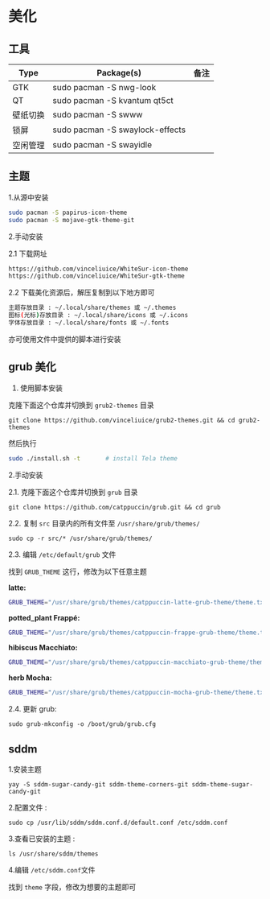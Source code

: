 # 美化

## 工具

| Type | Package(s) | 备注  |
| --- | --- | --- |
| GTK | sudo pacman -S nwg-look | |
| QT  | sudo pacman -S kvantum qt5ct |     |
| 壁纸切换 | sudo pacman -S swww |     |
| 锁屏  | sudo pacman -S swaylock-effects |     |
| 空闲管理 | sudo pacman -S swayidle |     |

## 主题

1.从源中安装

```bash
sudo pacman -S papirus-icon-theme
sudo pacman -S mojave-gtk-theme-git
```

2.手动安装

2.1 下载网址

```bash
https://github.com/vinceliuice/WhiteSur-icon-theme
https://github.com/vinceliuice/WhiteSur-gtk-theme
```

2.2 下载美化资源后，解压复制到以下地方即可

```bash
主题存放目录 : ~/.local/share/themes 或 ~/.themes
图标(光标)存放目录 : ~/.local/share/icons 或 ~/.icons
字体存放目录 : ~/.local/share/fonts 或 ~/.fonts
```

亦可使用文件中提供的脚本进行安装

## grub 美化

1. 使用脚本安装

克隆下面这个仓库并切换到 `grub2-themes` 目录

`git clone https://github.com/vinceliuice/grub2-themes.git && cd grub2-themes`

然后执行

```bash
sudo ./install.sh -t       # install Tela theme
```

2.手动安装

2.1. 克隆下面这个仓库并切换到 `grub` 目录

`git clone https://github.com/catppuccin/grub.git && cd grub`

2.2. 复制 `src` 目录内的所有文件至 `/usr/share/grub/themes/`

`sudo cp -r src/* /usr/share/grub/themes/`

2.3. 编辑 `/etc/default/grub` 文件

找到 `GRUB_THEME` 这行，修改为以下任意主题

**latte:**

```bash
GRUB_THEME="/usr/share/grub/themes/catppuccin-latte-grub-theme/theme.txt"
```

**potted_plant Frappé:**

```bash
GRUB_THEME="/usr/share/grub/themes/catppuccin-frappe-grub-theme/theme.txt"
```

**hibiscus Macchiato:**

```bash
GRUB_THEME="/usr/share/grub/themes/catppuccin-macchiato-grub-theme/theme.txt"
```

**herb Mocha:**

```bash
GRUB_THEME="/usr/share/grub/themes/catppuccin-mocha-grub-theme/theme.txt"
```

2.4. 更新 grub:

`sudo grub-mkconfig -o /boot/grub/grub.cfg`

## sddm

1.安装主题

`yay -S sddm-sugar-candy-git sddm-theme-corners-git sddm-theme-sugar-candy-git`

2.配置文件 :

`sudo cp /usr/lib/sddm/sddm.conf.d/default.conf /etc/sddm.conf`

3.查看已安装的主题 :

`ls /usr/share/sddm/themes`

4.编辑 `/etc/sddm.conf`文件

找到 `theme` 字段，修改为想要的主题即可
